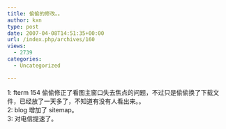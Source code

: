 ```yaml
---
title: 偷偷的修改。。
author: kxn
type: post
date: 2007-04-08T14:51:35+00:00
url: /index.php/archives/160
views:
  - 2739
categories:
  - Uncategorized

---
```

1: fterm 154 偷偷修正了看图主窗口失去焦点的问题，不过只是偷偷换了下载文件，已经放了一天多了，不知道有没有人看出来。。  
2: blog 增加了 sitemap。  
3: 对电信提速了。